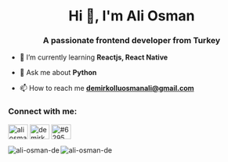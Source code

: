 <h1 align="center">Hi 👋, I'm Ali Osman</h1>
<h3 align="center">A passionate frontend developer from Turkey</h3>

- 🌱 I’m currently learning **Reactjs, React Native**

- 💬 Ask me about **Python**

- 📫 How to reach me **demirkolluosmanali@gmail.com**

<h3 align="left">Connect with me:</h3>
<p align="left">
<a href="https://linkedin.com/in/aliosmandemirkollu" target="blank"><img align="center" src="https://raw.githubusercontent.com/rahuldkjain/github-profile-readme-generator/master/src/images/icons/Social/linked-in-alt.svg" alt="aliosmandemirkollu" height="30" width="40" /></a>
<a href="https://www.hackerrank.com/demirkolluosman1" target="blank"><img align="center" src="https://raw.githubusercontent.com/rahuldkjain/github-profile-readme-generator/master/src/images/icons/Social/hackerrank.svg" alt="demirkolluosman1" height="30" width="40" /></a>
<a href="https://discord.gg/#6295" target="blank"><img align="center" src="https://raw.githubusercontent.com/rahuldkjain/github-profile-readme-generator/master/src/images/icons/Social/discord.svg" alt="#6295" height="30" width="40" /></a>
</p>

<p><img align="left" src="https://github-readme-stats.vercel.app/api/top-langs?username=ali-osman-de&show_icons=true&locale=en&layout=compact" alt="ali-osman-de" /></p>

<p><img align="center" src="https://github-readme-streak-stats.herokuapp.com/?user=ali-osman-de&" alt="ali-osman-de" /></p>
